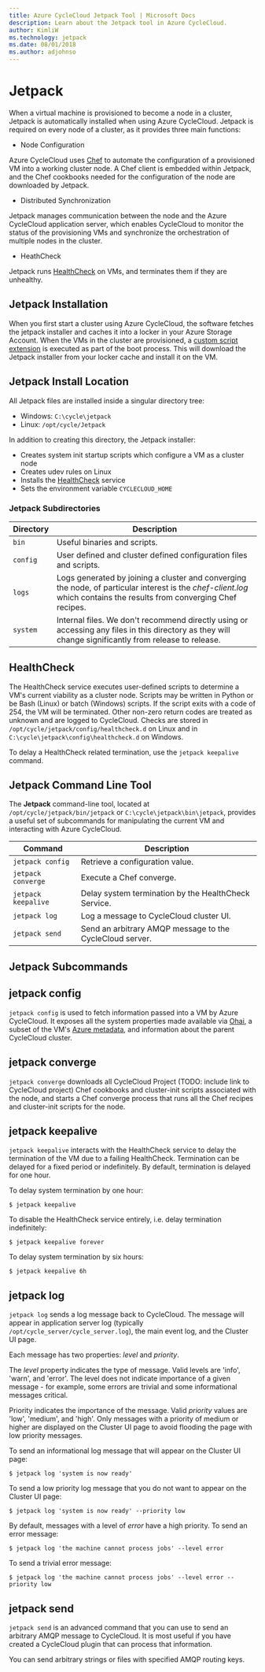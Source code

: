 ```yaml
---
title: Azure CycleCloud Jetpack Tool | Microsoft Docs
description: Learn about the Jetpack tool in Azure CycleCloud.
author: KimliW
ms.technology: jetpack
ms.date: 08/01/2018
ms.author: adjohnso
---
```


# Jetpack

When a virtual machine is provisioned to become a node in a cluster, Jetpack is automatically installed when using Azure CycleCloud. Jetpack is required on every node of a cluster, as it provides three main functions:

* Node Configuration

Azure CycleCloud uses [Chef](https://www.chef.io) to automate the configuration of a provisioned VM into a working cluster node. A Chef client is embedded within Jetpack, and the Chef cookbooks needed for the configuration of the node are downloaded by Jetpack.

* Distributed Synchronization

Jetpack manages communication between the node and the Azure CycleCloud application server, which enables CycleCloud to monitor the status of the provisioning VMs and synchronize the orchestration of multiple nodes in the cluster.

* HeathCheck

Jetpack runs [HealthCheck](healthcheck.md) on VMs, and terminates them if they are unhealthy.

## Jetpack Installation

When you first start a cluster using Azure CycleCloud, the software fetches the jetpack installer and caches it into a locker in your Azure Storage Account. When the VMs in the cluster are provisioned, a [custom script extension](https://docs.microsoft.com/en-us/azure/virtual-machines/extensions/overview) is executed as part of the boot process. This will download the Jetpack installer from your locker cache and install it on the VM.

## Jetpack Install Location
All Jetpack files are installed inside a singular directory tree:

* Windows: `C:\cycle\jetpack`
* Linux: `/opt/cycle/Jetpack`

In addition to creating this directory, the Jetpack installer:

  * Creates system init startup scripts which configure a VM as a cluster
    node
  * Creates udev rules on Linux
  * Installs the [HealthCheck](healthcheck.md) service
  * Sets the environment variable `CYCLECLOUD_HOME`

### Jetpack Subdirectories

| Directory | Description                                                                                                                                                               |
| --------- | ------------------------------------------------------------------------------------------------------------------------------------------------------------------------- |
| `bin`     | Useful binaries and scripts.                                                                                                                                              |
| `config`  | User defined and cluster defined configuration files and scripts.                                                                                                         |
| `logs`    | Logs generated by joining a cluster and converging the node, of particular interest is the *chef-client.log* which contains the results from converging Chef recipes. |
| `system`  | Internal files. We don't recommend directly using or accessing any files in this directory as they will change significantly from release to release.                     |


## HealthCheck

The HealthCheck service executes user-defined scripts to determine a VM's
current viability as a cluster node. Scripts may be written in Python or be
Bash (Linux) or batch (Windows) scripts. If the script exits with a code of 254,
the VM will be terminated. Other non-zero return codes are treated as
unknown and are logged to CycleCloud. Checks are stored in
`/opt/cycle/jetpack/config/healthcheck.d` on Linux and in
`C:\cycle\jetpack\config\healthcheck.d` on Windows.

To delay a HealthCheck related termination, use the `jetpack keepalive` command.

## Jetpack Command Line Tool

The **Jetpack** command-line tool, located at `/opt/cycle/jetpack/bin/jetpack`
or `C:\cycle\jetpack\bin\jetpack`, provides a useful set of subcommands for
manipulating the current VM and interacting with Azure CycleCloud.

| Command             | Description                                              |
| ------------------- | -------------------------------------------------------- |
| `jetpack config`    | Retrieve a configuration value.                          |
| `jetpack converge`  | Execute a Chef converge.                                 |
| `jetpack keepalive` | Delay system termination by the HealthCheck Service.     |
| `jetpack log`       | Log a message to CycleCloud cluster UI.                  |
| `jetpack send`      | Send an arbitrary AMQP message to the CycleCloud server. |

## Jetpack Subcommands

## jetpack config

`jetpack config` is used to fetch information passed into a VM by Azure
CycleCloud. It exposes all the system properties made available via
[Ohai](https://docs.getchef.com/ohai.html), a subset of the VM's [Azure metadata](https://docs.microsoft.com/en-us/azure/virtual-machines/windows/instance-metadata-service), and information about the parent CycleCloud cluster.

## jetpack converge

`jetpack converge` downloads all CycleCloud Project (TODO: include link to CycleCloud
project) Chef cookbooks and cluster-init scripts associated with the node, and
starts a Chef converge process that runs all the Chef recipes and cluster-init
scripts for the node.

## jetpack keepalive

`jetpack keepalive` interacts with the HealthCheck service to delay the termination of
the VM due to a failing HealthCheck. Termination can be delayed for a fixed
period or indefinitely. By default, termination is delayed for one hour.

To delay system termination by one hour:

```azurecli-interactive
$ jetpack keepalive
```

To disable the HealthCheck service entirely, i.e. delay termination
indefinitely:

```azurecli-interactive
$ jetpack keepalive forever
```

To delay system termination by six hours:

```azurecli-interactive
$ jetpack keepalive 6h
```

## jetpack log

`jetpack log` sends a log message back to CycleCloud. The message will appear in
application server log (typically `/opt/cycle_server/cycle_server.log`), the
main event log, and the Cluster UI page.

Each message has two properties: *level* and *priority*.

The *level* property indicates the type of message. Valid levels are 'info', 'warn', and 'error'. The
level does not indicate importance of a given message - for example, some errors
are trivial and some informational messages critical.

Priority indicates the importance of the message. Valid *priority* values are 'low', 'medium', and
'high'. Only messages with a priority of medium or higher are displayed on the
Cluster UI page to avoid flooding the page with low priority messages.

To send an informational log message that will appear on the Cluster UI page:

```azurecli-interactive
$ jetpack log 'system is now ready'
```

To send a low priority log message that you do not want to appear on the Cluster
UI page:

```azurecli-interactive
$ jetpack log 'system is now ready' --priority low
```

By default, messages with a level of *error* have a high priority. To send an
error message:

```azurecli-interactive
$ jetpack log 'the machine cannot process jobs' --level error
```

To send a trivial error message:

```azurecli-interactive
$ jetpack log 'the machine cannot process jobs' --level error --priority low
```

## jetpack send

`jetpack send` is an advanced command that you can use to send an arbitrary AMQP message
to CycleCloud. It is most useful if you have created a CycleCloud plugin that
can process that information.

You can send arbitrary strings or files with specified AMQP routing keys.
